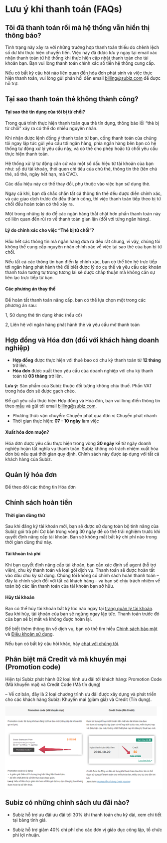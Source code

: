 # Lưu ý khi thanh toán \(FAQs\)

## Tôi đã thanh toán rồi mà hệ thống vẫn hiển thị thông báo? 

Tình trạng này xảy ra với những trường hợp thanh toán thiếu do chênh lệch số dư khi thực hiện chuyển tiền. Việc này đã được lưu ý ngay tại email xác nhận thanh toán từ hệ thống khi thực hiện cập nhật thanh toán cho tài khoản bạn. Bạn vui lòng thanh toán chính xác số tiền hệ thống cung cấp.

Nếu có bất kỳ câu hỏi nào liên quan đến hóa đơn phát sinh và việc thực hiện thanh toán, vui lòng gửi phản hồi đến email [billing@subiz.com](mailto:billing@subiz.com) để được hỗ trợ.

##  Tại sao thanh toán thẻ không thành công? 

#### Tại sao thẻ tín dụng của tôi bị từ chối?

Trong quá trình thực hiện thanh toán qua thẻ tín dụng, thông báo lỗi “thẻ bị từ chối” xảy ra có thể do nhiều nguyên nhân.

Khi nhận được lệnh đồng ý thanh toán từ bạn, cổng thanh toán của chúng tôi ngay lập tức gửi yêu cầu tới ngân hàng, phía ngân hàng bên bạn có hệ thống tự động xử lý yêu cầu này, và có thể cho phép hoặc từ chối yêu cầu thực hiện thanh toán.

Hệ thống xử lý tự động căn cứ vào một số dấu hiệu từ tài khoản của bạn như: số dư tài khoản, thói quen chi tiêu của chủ thẻ, thông tin thẻ \(tên chủ thẻ, số thẻ, ngày hết hạn, mã CVC\).

Các dấu hiệu này có thể thay đổi, phụ thuộc vào việc bạn sử dụng thẻ.

Ngay cả khi, bạn đã chắc chắn tất cả thông tin thẻ đều được điền chính xác, và các giao dịch trước đó đều thành công, thì việc thanh toán tiếp theo bị từ chối đều hoàn toàn có thể xảy ra.

Một trong những lý do để các ngân hàng thắt chặt hơn phần thanh toán này có liên quan đến rủi ro về thanh toán gian lận \(đối với từng ngân hàng\).

#### Lý do chính xác cho việc “Thẻ bị từ chối”?

Hầu hết các thông tin mà ngân hàng đưa ra đều rất chung, vì vậy, chúng tôi không thể cung cấp nguyên nhân chính xác về việc tại sao thẻ của bạn bị từ chối.

Nếu tất cả các thông tin bạn điền là chính xác, bạn có thể liên hệ trực tiếp tới ngân hàng phát hành thẻ để biết được lý do cụ thể và yêu cầu các khoản thanh toán tương tự trong tương lai sẽ được chấp thuận mà không cần sự liên lạc trực tiếp từ bạn.

#### Các phương án thay thế

Để hoàn tất thanh toán nâng cấp, bạn có thể lựa chọn một trong các phương án sau:

1, Sử dụng thẻ tín dụng khác \(nếu có\)

2, Liên hệ với ngân hàng phát hành thẻ và yêu cầu mở thanh toán

## Hợp đồng và Hóa đơn \(đối với khách hàng doanh nghiệp\) 

* **Hợp đồng** được thực hiện với thuê bao có chu kỳ thanh toán từ **12 tháng** trở lên.
* **Hóa đơn** được xuất theo yêu cầu của doanh nghiệp với chu kỳ thanh toán từ **03 tháng** trở lên.

**Lưu ý:** Sản phẩm của Subiz thuộc đối tượng không chịu thuế. Phần VAT trong hóa đơn sẽ được gạch chéo.

Để gửi yêu cầu thực hiện Hợp đồng và Hóa đơn, bạn vui lòng điền thông tin theo [mẫu](https://docs.subiz.com/wp-content/uploads/2017/12/Subiz_Th%C3%B4ng-tin-doanh-nghi%E1%BB%87p.doc) và gửi tới email [billing@subiz.com](mailto:billing@subiz.com).

* Phương thức vận chuyển: Chuyển phát qua đơn vị Chuyển phát nhanh
* Thời gian thực hiện: **07 – 10 ngày** làm việc

#### Xuất hóa đơn muộn?

Hóa đơn được yêu cầu thực hiện trong vòng **30 ngày** kể từ ngày doanh nghiệp hoàn tất nghĩa vụ thanh toán. Subiz không có trách nhiệm xuất hóa đơn bù nếu quá thời gian quy định. Chính sách này được áp dụng với tất cả khách hàng của Subiz.

##  Quản lý hóa đơn

Để theo dõi các thông tin Hóa đơn



##  Chính sách hoàn tiền 

#### Thời gian dùng thử

Sau khi đăng ký tài khoản mới, bạn sẽ được sử dụng toàn bộ tính năng của Subiz gói trả phí Cơ bản trong vòng 30 ngày để có thể trải nghiệm trước khi quyết định nâng cấp tài khoản. Bạn sẽ không mất bất kỳ chi phí nào trong thời gian dùng thử này.

#### Tài khoản trả phí

Khi bạn quyết định nâng cấp tài khoản, bạn cần xác định số agent \(hỗ trợ viên\), chu kỳ thanh toán và loại gói dịch vụ. Thanh toán sẽ được hoàn tất vào đầu chu kỳ sử dụng. Chúng tôi không có chính sách hoàn thanh toán – đây là chính sách đối với tất cả khách hàng – và bạn sẽ chịu trách nhiệm về toàn bộ các lần thanh toán của tài khoản bạn sở hữu.

#### Hủy tài khoản

Bạn có thể hủy tài khoản bất kỳ lúc nào ngay tại [trang quản lý tài khoản](https://dashboard.subiz.com/subscription/index).  
Sau khi hủy, tài khoản của bạn sẽ ngừng ngay lập tức. Thanh toán trước đó của bạn sẽ bị mất và không được hoàn lại.

Để biết thêm thông tin về dịch vụ, bạn có thể tìm hiểu [Chính sách bảo mật](http://subiz.com/vi/privacy-policy.html) và [Điều khoản sử dụng](http://subiz.com/vi/terms-of-service.html).

Nếu bạn có bất kỳ câu hỏi khác, hãy [chat với chúng tôi](http://subiz.com/vi).

## Phân biệt mã Credit và mã khuyến mại \(Promotion code\)

Hiện tại Subiz phát hành 02 loại hình ưu đãi tới khách hàng: Promotion Code \(Mã khuyến mại\) và Credit Code \(Mã tín dụng\)

– Về cơ bản, đây là 2 loại chương trình ưu đãi được xây dựng và phát triển cho các khách hàng Subiz: Khuyến mại \(giảm giá\) và Credit \(Tín dụng\).

![](../../.gitbook/assets/image%20%282%29.png)

## Subiz có những chính sách ưu đãi nào?

- Subiz hỗ trợ ưu đãi ưu đãi tới 30% khi thanh toán chu kỳ dài, xem chi tiết tại bảng tính giá.

- Subiz hỗ trợ giảm 40% chi phí cho các đơn vị giáo dục công lập, tổ chức phi lợi nhuận.

